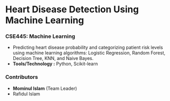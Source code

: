 # Heart Disease Detection Using Machine Learning
### CSE445: Machine Learning
- Predicting heart disease probability and categorizing patient risk levels using machine learning algorithms: Logistic Regression, Random Forest, Decision Tree, KNN, and Naive Bayes.
- <b>Tools/Technology :</b> Python, Scikit-learn

### Contributors
- <b>Mominul Islam</b> (Team Leader)
- Rafidul Islam

